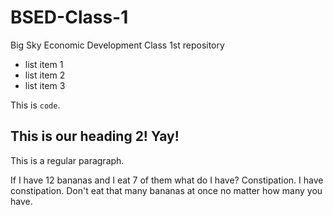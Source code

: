 # BSED-Class-1

Big Sky Economic Development Class 1st repository

* list item 1
* list item 2
* list item 3

This is `code`.

## This is our heading 2! Yay!

This is a regular paragraph.

If I have 12 bananas and I eat 7 of them what do I have? Constipation. I have constipation. Don't eat that many bananas at once no matter how many you have.
